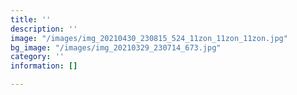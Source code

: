 ```yaml
---
title: ''
description: ''
image: "/images/img_20210430_230815_524_11zon_11zon_11zon.jpg"
bg_image: "/images/img_20210329_230714_673.jpg"
category: ''
information: []

---
```

